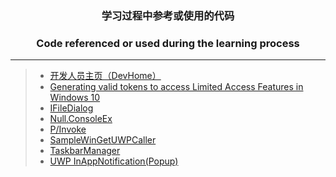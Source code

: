 ### <p align="center">学习过程中参考或使用的代码</p>
### <p align="center">Code referenced or used during the learning process</p>

------

> * [开发人员主页（DevHome）](https://github.com/microsoft/devhome)&emsp;
> * [Generating valid tokens to access Limited Access Features in Windows 10](https://www.withinrafael.com/2021/01/04/generating-valid-tokens-to-access-limited-access-features-in-windows-10)&emsp;
> * [IFileDialog](https://github.com/shigobu/IFileDialog)&emsp;
> * [Null.ConsoleEx](https://github.com/SlimeNull/Null.ConsoleEx)&emsp;
> * [P/Invoke](https://github.com/dotnet/pinvoke)&emsp;
> * [SampleWinGetUWPCaller](https://github.com/wherewhere/SampleWinGetUWPCaller)&emsp;
> * [TaskbarManager](https://blog.csdn.net/weixin_30521161/article/details/96964128)&emsp;
> * [UWP InAppNotification(Popup)](https://www.cnblogs.com/MzwCat/p/7748033.html)&emsp;